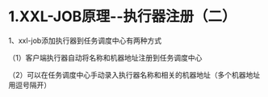 # 1.XXL-JOB原理--执行器注册（二）
1、xxl-job添加执行器到任务调度中心有两种方式

（1）客户端执行器自动将名称和机器地址注册到任务调度中心

（2）可以在任务调度中心手动录入执行器名称和相关的机器地址（多个机器地址用逗号隔开）